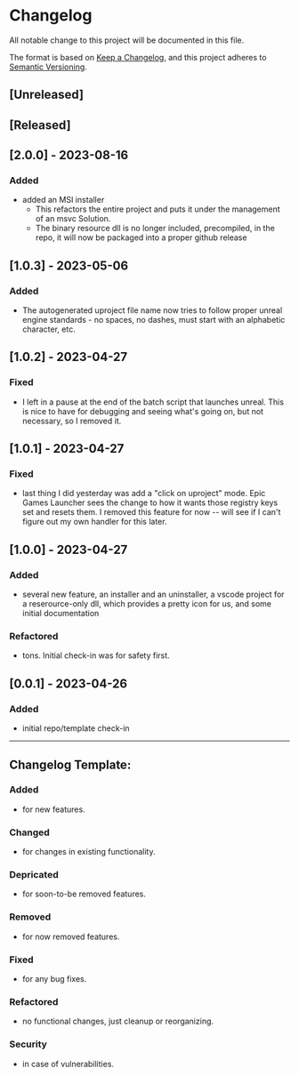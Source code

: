 # Changelog

All notable change to this project will be documented in this file.

The format is based on [Keep a Changelog](https://keepachangelog.com/en/1.0.0/),
and this project adheres to [Semantic Versioning](https://semver.org/spec/v2.0.0.html).

## [Unreleased]
## [Released]
## [2.0.0] - 2023-08-16
### Added
- added an MSI installer
  - This refactors the entire project and puts it under the management of an msvc Solution.  
  - The binary resource dll is no longer included, precompiled, in the repo, it will now be packaged into a proper github release

## [1.0.3] - 2023-05-06
### Added
- The autogenerated uproject file name now tries to follow proper unreal engine standards - no spaces, no dashes, must start with an alphabetic character, etc.

## [1.0.2] - 2023-04-27
### Fixed
- I left in a pause at the end of the batch script that launches unreal.  This is nice to have for debugging and seeing what's going on, but not necessary, so I removed it.

## [1.0.1] - 2023-04-27
### Fixed
- last thing I did yesterday was add a "click on uproject" mode.  Epic Games Launcher sees the change
to how it wants those registry keys set and resets them.  I removed this feature for now -- will see if I can't figure out my own handler for this later.

## [1.0.0] - 2023-04-27
### Added
- several new feature, an installer and an uninstaller, a vscode project for a reserource-only dll, which provides a pretty icon for us, and some initial documentation
### Refactored
- tons.  Initial check-in was for safety first.

## [0.0.1] - 2023-04-26
### Added
- initial repo/template check-in

-----------------------------------------------------------------------------

## Changelog Template:

### Added

- for new features.

### Changed

- for changes in existing functionality.

### Depricated

- for soon-to-be removed features.

### Removed

- for now removed features.

### Fixed

- for any bug fixes.

### Refactored

- no functional changes, just cleanup or reorganizing.

### Security

- in case of vulnerabilities.
